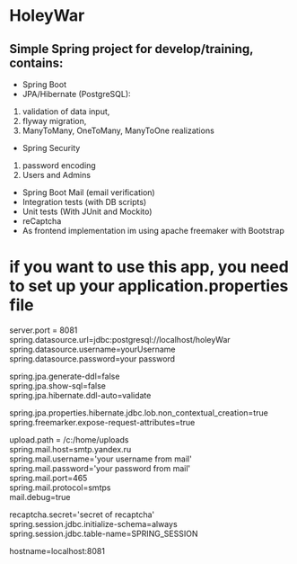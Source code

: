 # HoleyWar 
## Simple Spring project for develop/training, contains:
- Spring Boot
- JPA/Hibernate (PostgreSQL):
1. validation of data input,
2. flyway migration,
4. ManyToMany, OneToMany, ManyToOne realizations
- Spring Security
1. password encoding
2. Users and Admins
- Spring Boot Mail (email verification)
- Integration tests (with DB scripts)
- Unit tests (With JUnit and Mockito)
- reCaptcha 
- As frontend implementation im using apache freemaker with Bootstrap  

# if you want to use this app, you need to set up your application.properties file

server.port = 8081  
spring.datasource.url=jdbc:postgresql://localhost/holeyWar  
spring.datasource.username=yourUsername  
spring.datasource.password=your password  

spring.jpa.generate-ddl=false  
spring.jpa.show-sql=false  
spring.jpa.hibernate.ddl-auto=validate  


spring.jpa.properties.hibernate.jdbc.lob.non_contextual_creation=true  
spring.freemarker.expose-request-attributes=true  

upload.path = /c:/home/uploads  
spring.mail.host=smtp.yandex.ru   
spring.mail.username='your username from mail'  
spring.mail.password='your password from mail'  
spring.mail.port=465  
spring.mail.protocol=smtps  
mail.debug=true  

recaptcha.secret='secret of recaptcha'  
spring.session.jdbc.initialize-schema=always  
spring.session.jdbc.table-name=SPRING_SESSION  

hostname=localhost:8081
